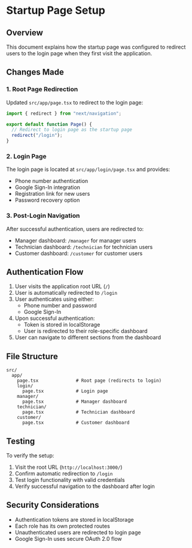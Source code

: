 # Startup Page Setup

## Overview
This document explains how the startup page was configured to redirect users to the login page when they first visit the application.

## Changes Made

### 1. Root Page Redirection
Updated `src/app/page.tsx` to redirect to the login page:

```typescript
import { redirect } from "next/navigation";

export default function Page() {
  // Redirect to login page as the startup page
  redirect("/login");
}
```

### 2. Login Page
The login page is located at `src/app/login/page.tsx` and provides:
- Phone number authentication
- Google Sign-In integration
- Registration link for new users
- Password recovery option

### 3. Post-Login Navigation
After successful authentication, users are redirected to:
- Manager dashboard: `/manager` for manager users
- Technician dashboard: `/technician` for technician users
- Customer dashboard: `/customer` for customer users

## Authentication Flow

1. User visits the application root URL (`/`)
2. User is automatically redirected to `/login`
3. User authenticates using either:
   - Phone number and password
   - Google Sign-In
4. Upon successful authentication:
   - Token is stored in localStorage
   - User is redirected to their role-specific dashboard
5. User can navigate to different sections from the dashboard

## File Structure
```
src/
  app/
    page.tsx              # Root page (redirects to login)
    login/
      page.tsx            # Login page
    manager/
      page.tsx            # Manager dashboard
    technician/
      page.tsx            # Technician dashboard
    customer/
      page.tsx            # Customer dashboard
```

## Testing

To verify the setup:
1. Visit the root URL (`http://localhost:3000/`)
2. Confirm automatic redirection to `/login`
3. Test login functionality with valid credentials
4. Verify successful navigation to the dashboard after login

## Security Considerations

- Authentication tokens are stored in localStorage
- Each role has its own protected routes
- Unauthenticated users are redirected to login page
- Google Sign-In uses secure OAuth 2.0 flow